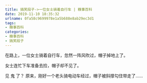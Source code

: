 ```yaml
---
title: 搞笑段子->一位女士骑着自行车 | 糗事百科
date: 2019-11-10 18:35:32
urlname: 0fa58c9699978e1a5b688e8ab29ec3d1
tags: 
- 糗事百科
categories:
- 糗事百科
- 搞笑段子
---
```

在路上，一位女士骑着自行车，忽然一阵风吹过，帽子掉地上了。

女士连忙下车准备去捡，帽子却不见了。

见 鬼 了？        原来，刚好一个老头骑电动车经过，帽子被斜撑勾住带走了......


